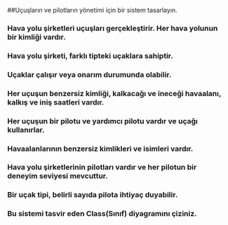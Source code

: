 ##Uçuşların ve pilotların yönetimi için bir sistem tasarlayın.

### Hava yolu şirketleri uçuşları gerçekleştirir. Her hava yolunun bir kimliği vardır.
### Hava yolu şirketi, farklı tipteki uçaklara sahiptir.
### Uçaklar çalışır veya onarım durumunda olabilir.
### Her uçuşun benzersiz kimliği, kalkacağı ve ineceği havaalanı, kalkış ve iniş saatleri vardır.
### Her uçuşun bir pilotu ve yardımcı pilotu vardır ve uçağı kullanırlar.
### Havaalanlarının benzersiz kimlikleri ve isimleri vardır.
### Hava yolu şirketlerinin pilotları vardır ve her pilotun bir deneyim seviyesi mevcuttur.
### Bir uçak tipi, belirli sayıda pilota ihtiyaç duyabilir.
### Bu sistemi tasvir eden Class(Sınıf) diyagramını çiziniz.

